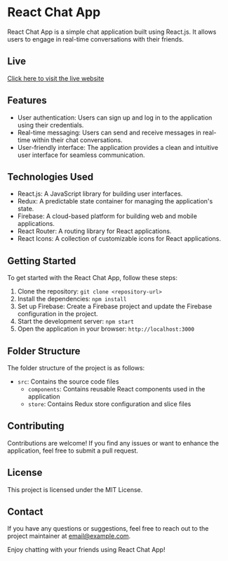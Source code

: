 # React Chat App

React Chat App is a simple chat application built using React.js. It allows users to engage in real-time conversations with their friends.

## Live 
[Click here to visit the live website](https://react-chat-app.vikramroy1.repl.co/)


## Features

- User authentication: Users can sign up and log in to the application using their credentials.
- Real-time messaging: Users can send and receive messages in real-time within their chat conversations.
- User-friendly interface: The application provides a clean and intuitive user interface for seamless communication.

## Technologies Used

- React.js: A JavaScript library for building user interfaces.
- Redux: A predictable state container for managing the application's state.
- Firebase: A cloud-based platform for building web and mobile applications.
- React Router: A routing library for React applications.
- React Icons: A collection of customizable icons for React applications.

## Getting Started

To get started with the React Chat App, follow these steps:

1. Clone the repository: `git clone <repository-url>`
2. Install the dependencies: `npm install`
3. Set up Firebase: Create a Firebase project and update the Firebase configuration in the project.
4. Start the development server: `npm start`
5. Open the application in your browser: `http://localhost:3000`

## Folder Structure

The folder structure of the project is as follows:

- `src`: Contains the source code files
  - `components`: Contains reusable React components used in the application
  - `store`: Contains Redux store configuration and slice files

## Contributing

Contributions are welcome! If you find any issues or want to enhance the application, feel free to submit a pull request.

## License

This project is licensed under the MIT License.

## Contact

If you have any questions or suggestions, feel free to reach out to the project maintainer at [email@example.com](mailto:email@example.com).

Enjoy chatting with your friends using React Chat App!
